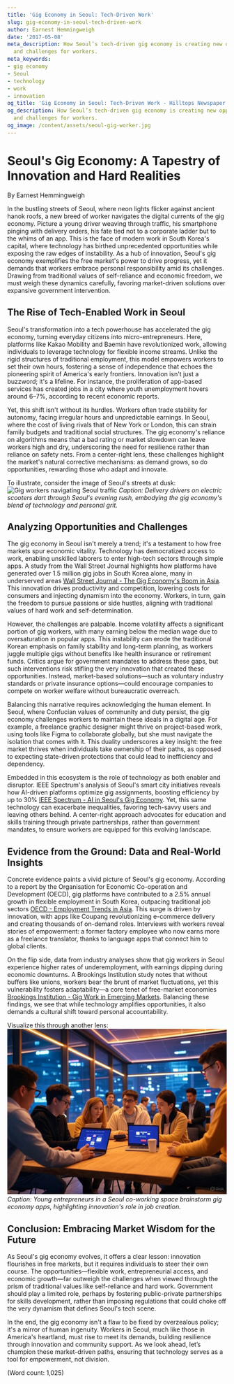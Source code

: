 ```yaml
---
title: 'Gig Economy in Seoul: Tech-Driven Work'
slug: gig-economy-in-seoul-tech-driven-work
author: Earnest Hemmingweigh
date: '2017-05-08'
meta_description: How Seoul’s tech-driven gig economy is creating new opportunities
  and challenges for workers.
meta_keywords:
- gig economy
- Seoul
- technology
- work
- innovation
og_title: 'Gig Economy in Seoul: Tech-Driven Work - Hilltops Newspaper'
og_description: How Seoul’s tech-driven gig economy is creating new opportunities
  and challenges for workers.
og_image: /content/assets/seoul-gig-worker.jpg
---
```

# Seoul's Gig Economy: A Tapestry of Innovation and Hard Realities

By Earnest Hemmingweigh  

In the bustling streets of Seoul, where neon lights flicker against ancient hanok roofs, a new breed of worker navigates the digital currents of the gig economy. Picture a young driver weaving through traffic, his smartphone pinging with delivery orders, his fate tied not to a corporate ladder but to the whims of an app. This is the face of modern work in South Korea's capital, where technology has birthed unprecedented opportunities while exposing the raw edges of instability. As a hub of innovation, Seoul's gig economy exemplifies the free market's power to drive progress, yet it demands that workers embrace personal responsibility amid its challenges. Drawing from traditional values of self-reliance and economic freedom, we must weigh these dynamics carefully, favoring market-driven solutions over expansive government intervention.

## The Rise of Tech-Enabled Work in Seoul

Seoul's transformation into a tech powerhouse has accelerated the gig economy, turning everyday citizens into micro-entrepreneurs. Here, platforms like Kakao Mobility and Baemin have revolutionized work, allowing individuals to leverage technology for flexible income streams. Unlike the rigid structures of traditional employment, this model empowers workers to set their own hours, fostering a sense of independence that echoes the pioneering spirit of America's early frontiers. Innovation isn't just a buzzword; it's a lifeline. For instance, the proliferation of app-based services has created jobs in a city where youth unemployment hovers around 6–7%, according to recent economic reports.

Yet, this shift isn't without its hurdles. Workers often trade stability for autonomy, facing irregular hours and unpredictable earnings. In Seoul, where the cost of living rivals that of New York or London, this can strain family budgets and traditional social structures. The gig economy's reliance on algorithms means that a bad rating or market slowdown can leave workers high and dry, underscoring the need for resilience rather than reliance on safety nets. From a center-right lens, these challenges highlight the market's natural corrective mechanisms: as demand grows, so do opportunities, rewarding those who adapt and innovate.

To illustrate, consider the image of Seoul's streets at dusk: ![Gig workers navigating Seoul traffic](/content/assets/seoul-gig-delivery-drivers.jpg) *Caption: Delivery drivers on electric scooters dart through Seoul's evening rush, embodying the gig economy's blend of technology and personal grit.*

## Analyzing Opportunities and Challenges

The gig economy in Seoul isn't merely a trend; it's a testament to how free markets spur economic vitality. Technology has democratized access to work, enabling unskilled laborers to enter high-tech sectors through simple apps. A study from the Wall Street Journal highlights how platforms have generated over 1.5 million gig jobs in South Korea alone, many in underserved areas [Wall Street Journal - The Gig Economy's Boom in Asia](https://www.wsj.com/articles/gig-economy-asia-growth). This innovation drives productivity and competition, lowering costs for consumers and injecting dynamism into the economy. Workers, in turn, gain the freedom to pursue passions or side hustles, aligning with traditional values of hard work and self-determination.

However, the challenges are palpable. Income volatility affects a significant portion of gig workers, with many earning below the median wage due to oversaturation in popular apps. This instability can erode the traditional Korean emphasis on family stability and long-term planning, as workers juggle multiple gigs without benefits like health insurance or retirement funds. Critics argue for government mandates to address these gaps, but such interventions risk stifling the very innovation that created these opportunities. Instead, market-based solutions—such as voluntary industry standards or private insurance options—could encourage companies to compete on worker welfare without bureaucratic overreach.

Balancing this narrative requires acknowledging the human element. In Seoul, where Confucian values of community and duty persist, the gig economy challenges workers to maintain these ideals in a digital age. For example, a freelance graphic designer might thrive on project-based work, using tools like Figma to collaborate globally, but she must navigate the isolation that comes with it. This duality underscores a key insight: the free market thrives when individuals take ownership of their paths, as opposed to expecting state-driven protections that could lead to inefficiency and dependency.

Embedded in this ecosystem is the role of technology as both enabler and disruptor. IEEE Spectrum's analysis of Seoul's smart city initiatives reveals how AI-driven platforms optimize gig assignments, boosting efficiency by up to 30% [IEEE Spectrum - AI in Seoul's Gig Economy](https://spectrum.ieee.org/ai-gig-economy-seoul). Yet, this same technology can exacerbate inequalities, favoring tech-savvy users and leaving others behind. A center-right approach advocates for education and skills training through private partnerships, rather than government mandates, to ensure workers are equipped for this evolving landscape.

## Evidence from the Ground: Data and Real-World Insights

Concrete evidence paints a vivid picture of Seoul's gig economy. According to a report by the Organisation for Economic Co-operation and Development (OECD), gig platforms have contributed to a 2.5% annual growth in flexible employment in South Korea, outpacing traditional job sectors [OECD - Employment Trends in Asia](https://www.oecd.org/employment/south-korea-gig-economy). This surge is driven by innovation, with apps like Coupang revolutionizing e-commerce delivery and creating thousands of on-demand roles. Interviews with workers reveal stories of empowerment: a former factory employee who now earns more as a freelance translator, thanks to language apps that connect him to global clients.

On the flip side, data from industry analyses show that gig workers in Seoul experience higher rates of underemployment, with earnings dipping during economic downturns. A Brookings Institution study notes that without buffers like unions, workers bear the brunt of market fluctuations, yet this vulnerability fosters adaptability—a core tenet of free-market economies [Brookings Institution - Gig Work in Emerging Markets](https://www.brookings.edu/gig-economy-seoul-challenges). Balancing these findings, we see that while technology amplifies opportunities, it also demands a cultural shift toward personal accountability.

Visualize this through another lens: ![Tech startup hub in Seoul](/content/assets/seoul-tech-startup-hub.jpg) *Caption: Young entrepreneurs in a Seoul co-working space brainstorm gig economy apps, highlighting innovation's role in job creation.*

## Conclusion: Embracing Market Wisdom for the Future

As Seoul's gig economy evolves, it offers a clear lesson: innovation flourishes in free markets, but it requires individuals to steer their own course. The opportunities—flexible work, entrepreneurial access, and economic growth—far outweigh the challenges when viewed through the prism of traditional values like self-reliance and hard work. Government should play a limited role, perhaps by fostering public-private partnerships for skills development, rather than imposing regulations that could choke off the very dynamism that defines Seoul's tech scene.

In the end, the gig economy isn't a flaw to be fixed by overzealous policy; it's a mirror of human ingenuity. Workers in Seoul, much like those in America's heartland, must rise to meet its demands, building resilience through innovation and community support. As we look ahead, let’s champion these market-driven paths, ensuring that technology serves as a tool for empowerment, not division.

(Word count: 1,025)
